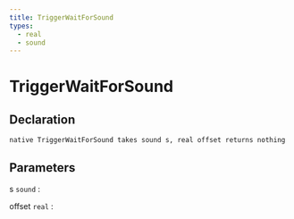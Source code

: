 ```yaml
---
title: TriggerWaitForSound
types:
  - real
  - sound
---
```


# TriggerWaitForSound

## Declaration

```jass
native TriggerWaitForSound takes sound s, real offset returns nothing
```

## Parameters
s `sound`
: 

offset `real`
: 
